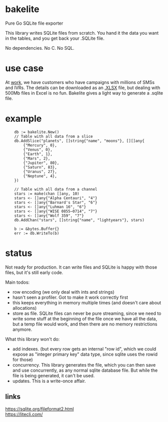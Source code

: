 # bakelite

Pure Go SQLite file exporter

This library writes SQLite files from scratch. You hand it the data you want in
the tables, and you get back your .SQLite file.  

No dependencies. No C. No SQL.


# use case

At [work](https://www.engagespark.com), we have customers who have campaigns
with millions of SMSs and IVRs. The details can be downloaded as an
[.XLSX](https://github.com/alicebob/streamxlsx) file, but dealing with 500Mb
files in Excel is no fun. Bakelite gives a light way to generate a .sqlite
file.


# example

```
    db := bakelite.New()
    // Table with all data from a slice
    db.AddSlice("planets", []string{"name", "moons"}, [][]any{
        {"Mercury", 0},
        {"Venus", 0},
        {"Earth", 1},
        {"Mars", 2},
        {"Jupiter", 80},
        {"Saturn", 83},
        {"Uranus", 27},
        {"Neptune", 4},
    })

    // Table with all data from a channel
    stars := make(chan []any, 10)
    stars <- []any{"Alpha Centauri", "4"}
    stars <- []any{"Barnard's Star", "6"}
    stars <- []any{"Luhman 16", "6"}
    stars <- []any{"WISE 0855−0714", "7"}
    stars <- []any{"Wolf 359", "7"}
    db.AddChan("stars", []string{"name", "lightyears"}, stars)

    b := &bytes.Buffer{}
    err := db.WriteTo(b)
```


# status

Not ready for production. It can write files and SQLite is
happy with those files, but it's still early code.

Main todos:
  - row encoding (we only deal with ints and strings)
  - hasn't seen a profiler. Got to make it work correctly first
  - this keeps everything in memory multiple times (and doesn't care about allocations)
  - store as file. SQLite files can never be pure streaming, since we need to
    write some stuff at the beginning of the file once we have all the data,
    but a temp file would work, and then there are no memory restrictions anymore.

What this library won't do:
  - add indexes. (but every row gets an internal "row id", which we could
    expose as "integer primary key" data type, since sqlite uses the rowid for
    those)
  - concurrency. This library generates the file, which you can then save and
    use concurrently, as any normal sqlite database file. But while the file is
    being generated, it can't be used.
  - updates. This is a write-once affair.


## links

https://sqlite.org/fileformat2.html  
https://litecli.com/  
